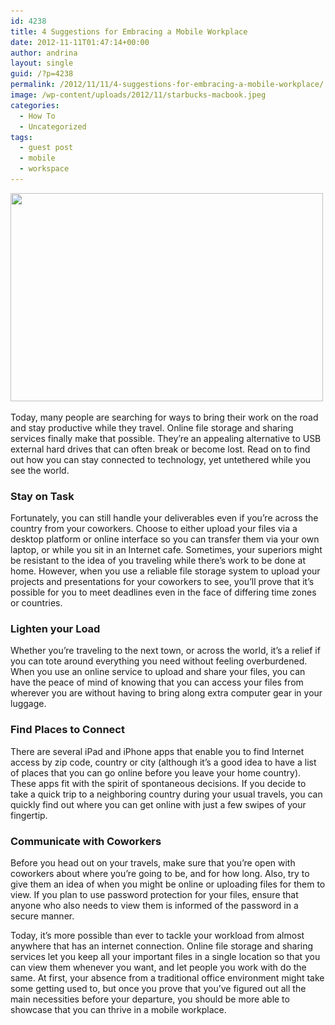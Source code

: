 ```yaml
---
id: 4238
title: 4 Suggestions for Embracing a Mobile Workplace
date: 2012-11-11T01:47:14+00:00
author: andrina
layout: single
guid: /?p=4238
permalink: /2012/11/11/4-suggestions-for-embracing-a-mobile-workplace/
image: /wp-content/uploads/2012/11/starbucks-macbook.jpeg
categories:
  - How To
  - Uncategorized
tags:
  - guest post
  - mobile
  - workspace
---
```

[<img class="aligncenter size-full wp-image-4243" title="starbucks-macbook" alt="" src="/wp-content/uploads/2012/11/starbucks-macbook.jpeg" width="500" height="333" srcset="/wp-content/uploads/2012/11/starbucks-macbook.jpeg 500w, /wp-content/uploads/2012/11/starbucks-macbook-300x199.jpeg 300w, /wp-content/uploads/2012/11/starbucks-macbook-360x239.jpeg 360w, /wp-content/uploads/2012/11/starbucks-macbook-180x119.jpeg 180w" sizes="(max-width: 500px) 100vw, 500px" />](/wp-content/uploads/2012/11/starbucks-macbook.jpeg)

Today, many people are searching for ways to bring their work on the road and stay productive while they travel. Online file storage and sharing services finally make that possible. They’re an appealing alternative to USB external hard drives that can often break or become lost. Read on to find out how you can stay connected to technology, yet untethered while you see the world.

### Stay on Task

Fortunately, you can still handle your deliverables even if you’re across the country from your coworkers. Choose to either upload your files via a desktop platform or online interface so you can transfer them via your own laptop, or while you sit in an Internet cafe. Sometimes, your superiors might be resistant to the idea of you traveling while there’s work to be done at home. However, when you use a reliable file storage system to upload your projects and presentations for your coworkers to see, you’ll prove that it’s possible for you to meet deadlines even in the face of differing time zones or countries.

### Lighten your Load

Whether you’re traveling to the next town, or across the world, it’s a relief if you can tote around everything you need without feeling overburdened. When you use an online service to upload and share your files, you can have the peace of mind of knowing that you can access your files from wherever you are without having to bring along extra computer gear in your luggage.

### Find Places to Connect

There are several iPad and iPhone apps that enable you to find Internet access by zip code, country or city (although it’s a good idea to have a list of places that you can go online before you leave your home country). These apps fit with the spirit of spontaneous decisions. If you decide to take a quick trip to a neighboring country during your usual travels, you can quickly find out where you can get online with just a few swipes of your fingertip.

### Communicate with Coworkers

Before you head out on your travels, make sure that you’re open with coworkers about where you’re going to be, and for how long. Also, try to give them an idea of when you might be online or uploading files for them to view. If you plan to use password protection for your files, ensure that anyone who also needs to view them is informed of the password in a secure manner.

Today, it’s more possible than ever to tackle your workload from almost anywhere that has an internet connection. Online file storage and sharing services let you keep all your important files in a single location so that you can view them whenever you want, and let people you work with do the same. At first, your absence from a traditional office environment might take some getting used to, but once you prove that you’ve figured out all the main necessities before your departure, you should be more able to showcase that you can thrive in a mobile workplace.
